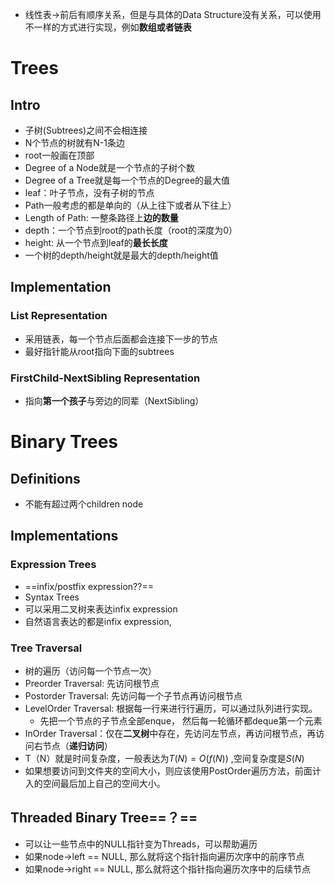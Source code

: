 - 线性表->前后有顺序关系，但是与具体的Data Structure没有关系，可以使用不一样的方式进行实现，例如**数组或者链表**
# Trees
## Intro
- 子树(Subtrees)之间不会相连接
- N个节点的树就有N-1条边
- root一般画在顶部
- Degree of a Node就是一个节点的子树个数
- Degree of a Tree就是每一个节点的Degree的最大值
- leaf：叶子节点，没有子树的节点
- Path一般考虑的都是单向的（从上往下或者从下往上）
- Length of Path: 一整条路径上**边的数量**
- depth：一个节点到root的path长度（root的深度为0）
- height: 从一个节点到leaf的**最长长度**
- 一个树的depth/height就是最大的depth/height值
## Implementation
### List Representation
- 采用链表，每一个节点后面都会连接下一步的节点
- 最好指针能从root指向下面的subtrees
### FirstChild-NextSibling Representation
- 指向**第一个孩子**与旁边的同辈（NextSibling）
# Binary Trees
## Definitions
- 不能有超过两个children node
## Implementations
### Expression Trees
- ==infix/postfix expression??==
- Syntax Trees
- 可以采用二叉树来表达infix expression
- 自然语言表达的都是infix expression, 
### Tree Traversal
- 树的遍历（访问每一个节点一次）
- Preorder Traversal: 先访问根节点
- Postorder Traversal: 先访问每一个子节点再访问根节点
- LevelOrder Traversal: 根据每一行来进行行遍历，可以通过队列进行实现。
	- 先把一个节点的子节点全部enque， 然后每一轮循环都deque第一个元素
- InOrder Traversal：仅在**二叉树**中存在，先访问左节点，再访问根节点，再访问右节点（**递归访问**）
- T（N）就是时间复杂度，一般表达为$T(N) = O(f(N))$ ,空间复杂度是$S(N)$
- 如果想要访问到文件夹的空间大小，则应该使用PostOrder遍历方法，前面计入的空间最后加上自己的空间大小。
## Threaded Binary Tree==？==
- 可以让一些节点中的NULL指针变为Threads，可以帮助遍历
- 如果node->left == NULL, 那么就将这个指针指向遍历次序中的前序节点
- 如果node->right == NULL, 那么就将这个指针指向遍历次序中的后续节点
